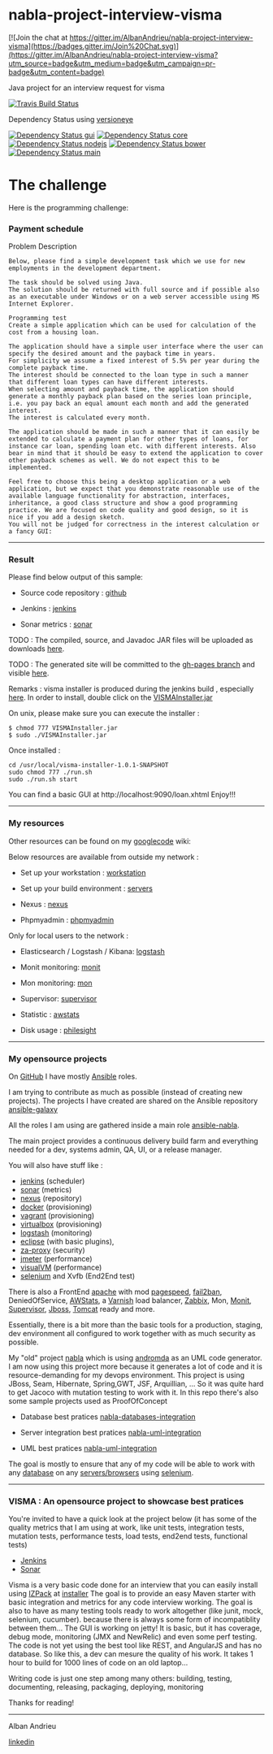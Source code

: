 # nabla-project-interview-visma

[![Join the chat at https://gitter.im/AlbanAndrieu/nabla-project-interview-visma](https://badges.gitter.im/Join%20Chat.svg)](https://gitter.im/AlbanAndrieu/nabla-project-interview-visma?utm_source=badge&utm_medium=badge&utm_campaign=pr-badge&utm_content=badge)

Java project for an interview request for visma

[![Travis Build Status](https://travis-ci.org/AlbanAndrieu/nabla-project-interview-visma.svg)](https://travis-ci.org/AlbanAndrieu/nabla-project-interview-visma)

Dependency Status using [versioneye](https://www.versioneye.com/users/AlbanAndrieu)

[![Dependency Status gui](https://www.versioneye.com/user/projects/54db8c70c1bbbd9bd7000448/badge.svg?style=flat)](https://www.versioneye.com/user/projects/54db8c70c1bbbd9bd7000448/visual)
[![Dependency Status core ](https://www.versioneye.com/user/projects/54db8c65c1bbbda01300036f/badge.svg?style=flat)](https://www.versioneye.com/user/projects/54db8c65c1bbbda01300036f/visual)
[![Dependency Status nodejs](https://www.versioneye.com/user/projects/54db8c75c1bbbd9bd7000487/badge.svg?style=flat)](https://www.versioneye.com/user/projects/54db8c75c1bbbd9bd7000487/visual)
[![Dependency Status bower](https://www.versioneye.com/user/projects/54db8ddcc1bbbd5f82000498/badge.svg?style=flat)](https://www.versioneye.com/user/projects/54db8ddcc1bbbd5f82000498/visual)
[![Dependency Status main](https://www.versioneye.com/user/projects/54db8c72c1bbbda01300037a/badge.svg?style=flat)](https://www.versioneye.com/user/projects/54db8c72c1bbbda01300037a/visual)

The challenge
================

Here is the programming challenge:

### Payment schedule

Problem Description
 
    Below, please find a simple development task which we use for new employments in the development department. 
    
    The task should be solved using Java.
    The solution should be returned with full source and if possible also as an executable under Windows or on a web server accessible using MS Internet Explorer.
     
    Programming test 
    Create a simple application which can be used for calculation of the cost from a housing loan.
     
    The application should have a simple user interface where the user can specify the desired amount and the payback time in years. 
    For simplicity we assume a fixed interest of 5.5% per year during the complete payback time. 
    The interest should be connected to the loan type in such a manner that different loan types can have different interests. 
    When selecting amount and payback time, the application should generate a monthly payback plan based on the series loan principle, i.e. you pay back an equal amount each month and add the generated interest. 
    The interest is calculated every month.
     
    The application should be made in such a manner that it can easily be extended to calculate a payment plan for other types of loans, for instance car loan, spending loan etc. with different interests. Also bear in mind that it should be easy to extend the application to cover other payback schemes as well. We do not expect this to be implemented.
     
    Feel free to choose this being a desktop application or a web application, but we expect that you demonstrate reasonable use of the available language functionality for abstraction, interfaces, inheritance, a good class structure and show a good programming practice. We are focused on code quality and good design, so it is nice if you add a design sketch. 
    You will not be judged for correctness in the interest calculation or a fancy GUI:

------------------

### Result

Please find below output of this sample:

- Source code repository : [github](https://github.com/AlbanAndrieu/nabla-project-interview-visma)

- Jenkins : [jenkins](http://home.nabla.mobi:8380/jenkins/job/nabla-project-interview-visma/) 

- Sonar metrics : [sonar](http://home.nabla.mobi:9000/dashboard/index/2831)

TODO : The compiled, source, and Javadoc JAR files will be uploaded as downloads [here](https://github.com/AlbanAndrieu/nabla-project-interview-visma/downloads).

TODO : The generated site will be committed to the [gh-pages branch](https://github.com/AlbanAndrieu/nabla-project-interview-visma/tree/gh-pages) and visible [here](http://alban.andrieu.github.com/nabla-project-interview-visma/).

Remarks : visma installer is produced during the jenkins build , especially [here](http://home.nabla.mobi:8380/jenkins/job/nabla-installer-visma/).
In order to install, double click on the [VISMAInstaller.jar](http://home.nabla.mobi:8380/jenkins/job/nabla-installer-visma/lastSuccessfulBuild/artifact/visma-installer/target/VISMAInstaller.jar)

On unix, please make sure you can execute the installer :

```
$ chmod 777 VISMAInstaller.jar
$ sudo ./VISMAInstaller.jar
```

Once installed :

    cd /usr/local/visma-installer-1.0.1-SNAPSHOT
    sudo chmod 777 ./run.sh
    sudo ./run.sh start
    
You can find a basic GUI at http://localhost:9090/loan.xhtml
Enjoy!!!

------------------

### My resources

Other resources can be found on my [googlecode](https://code.google.com/p/alban/w/list) wiki:

Below resources are available from outside my network :

- Set up your workstation : [workstation](https://github.com/AlbanAndrieu/ansible-workstation) 

- Set up your build environment : [servers](https://github.com/AlbanAndrieu/ansible-nabla) 

- Nexus : [nexus](http://home.nabla.mobi:8081/nexus/index.html#welcome)

- Phpmyadmin : [phpmyadmin](http://home.nabla.mobi:7070/phpmyadmin)

Only for local users to the network :

- Elasticsearch / Logstash / Kibana: [logstash](http://192.168.0.29:80/)

- Monit monitoring: [monit](http://192.168.0.29:3737)

- Mon monitoring: [mon](http://192.168.0.29:7070/cgi-bin/mon.cgi)

- Supervisor: [supervisor](http://192.168.0.29:9042/)

- Statistic : [awstats](http://192.168.0.29:7070/cgi-bin/awstats.pl?config=home.nabla.mobi)

- Disk usage : [philesight](http://192.168.0.29:7070/cgi-bin/philesight.cgi)

------------------

### My opensource projects

On [GitHub](https://github.com/AlbanAndrieu) I have mostly [Ansible](http://www.ansible.com/home) roles. 

I am trying to contribute as much as possible (instead of creating new projects). The projects I have created are shared on the Ansible repository [ansible-galaxy](https://galaxy.ansible.com/list#/users/1487)

All the roles I am using are gathered inside a main role [ansible-nabla](https://github.com/AlbanAndrieu/ansible-nabla).

The main project provides a continuous delivery build farm and everything needed for a dev, systems admin, QA, UI, or a release manager.

You will also have stuff like :

 - [jenkins](http://jenkins-ci.org/) (scheduler)
 - [sonar](http://www.sonarqube.org/) (metrics)
 - [nexus](http://www.sonatype.org/nexus/) (repository)
 - [docker](https://www.docker.com/) (provisioning)
 - [vagrant](https://www.vagrantup.com/) (provisioning)
 - [virtualbox](https://www.virtualbox.org/) (provisioning)
 - [logstash](http://logstash.net/) (monitoring)
 - [eclipse](https://eclipse.org/home/index.php) (with basic plugins), 
 - [za-proxy](https://code.google.com/p/zaproxy/) (security)
 - [jmeter](http://jmeter.apache.org/) (performance)
 - [visualVM](http://visualvm.java.net/) (performance)
 - [selenium](http://www.seleniumhq.org/) and Xvfb (End2End test)
 
There is also a FrontEnd [apache](http://httpd.apache.org/) with mod [pagespeed](https://developers.google.com/speed/pagespeed/), [fail2ban](http://www.fail2ban.org/wiki/index.php/Main_Page), DeniedOfService, [AWStats](http://www.awstats.org/), a [Varnish](https://www.varnish-cache.org/) load balancer, [Zabbix](http://www.zabbix.com/), Mon, [Monit](http://mmonit.com/monit/), [Supervisor](http://supervisord.org/), [Jboss](http://www.jboss.org/), [Tomcat](http://tomcat.apache.org/) ready and more.

Essentially, there is a bit more than the basic tools for a production, staging, dev environment all configured to work together with as much security as possible.

My "old" project [nabla](https://code.google.com/p/alban/) which is using [andromda](http://www.andromda.org/index.html) as an UML code generator. 
I am now using this project more because it generates a lot of code and it is resource-demanding for my devops environment. 
This project is using JBoss, Seam, Hibernate, Spring,GWT, JSF, Arquillian, ... So it was quite hard to get Jacoco with mutation testing to work with it.
In this repo there's also some sample projects used as ProofOfConcept

 - Database best pratices [nabla-databases-integration](http://home.nabla.mobi:8380/jenkins/job/nabla-databases-integration/)
 
 - Server integration best pratices [nabla-uml-integration](http://home.nabla.mobi:8380/jenkins/job/nabla-servers-integration/)
 
 - UML best pratices [nabla-uml-integration](http://home.nabla.mobi:8380/jenkins/job/nabla-uml-integration/)
 
The goal is mostly to ensure that any of my code will be able to work with any [database](http://home.nabla.mobi:8380/jenkins/job/nabla-databases-matrix/) on any [servers/browsers](http://home.nabla.mobi:8380/jenkins/job/nabla-browsers-matrix/) using [selenium](http://home.nabla.mobi:8380/jenkins/job/nabla-servers-jsf-simple-selenium/).
 
------------------

### VISMA : An opensource project to showcase best pratices

You're invited to have a quick look at the project below (it has some of the quality metrics that I am using at work, like unit tests, integration tests, mutation tests, performance tests, load tests, end2end tests, functional tests)
 - [Jenkins](http://home.nabla.mobi:8380/jenkins/job/nabla-project-interview-visma/)
 - [Sonar](http://home.nabla.mobi:9000/dashboard/index/418)

Visma is a very basic code done for an interview that you can easily install using [IZPack](http://izpack.org/) at [installer](http://home.nabla.mobi:8380/jenkins/job/nabla-installer-visma/lastSuccessfulBuild/artifact/visma-installer/target/)
The goal is to provide an easy Maven starter with basic integration and metrics for any code interview working.
The goal is also to have as many testing tools ready to work altogether (like junit, mock, selenium, cucumber). 
because there is always some form of incompatiblity between them...
The GUI is working on jetty! It is basic, but it has coverage, debug mode, monitoring (JMX and NewRelic) and even some perf testing.
The code is not yet using the best tool like REST, and AngularJS and has no database. 
So like this, a dev can mesure the quality of his work.
It takes 1 hour to build for 1000 lines of code on an old laptop...

Writing code is just one step among many others: building, testing, documenting, releasing, packaging, deploying, monitoring

Thanks for reading!

***

Alban Andrieu

[linkedin](fr.linkedin.com/in/nabla/)
